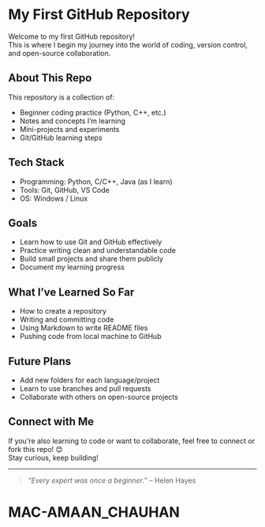 # My First GitHub Repository

Welcome to my first GitHub repository!   
This is where I begin my journey into the world of coding, version control, and open-source collaboration.

##  About This Repo

This repository is a collection of:
- Beginner coding practice (Python, C++, etc.)
- Notes and concepts I’m learning
- Mini-projects and experiments
- Git/GitHub learning steps

##  Tech Stack

- Programming: Python, C/C++, Java (as I learn)
- Tools: Git, GitHub, VS Code
- OS: Windows / Linux

##  Goals

- Learn how to use Git and GitHub effectively
- Practice writing clean and understandable code
- Build small projects and share them publicly
- Document my learning progress

##  What I’ve Learned So Far

- How to create a repository
- Writing and committing code
- Using Markdown to write README files
- Pushing code from local machine to GitHub

##  Future Plans

- Add new folders for each language/project
- Learn to use branches and pull requests
- Collaborate with others on open-source projects

##  Connect with Me

If you're also learning to code or want to collaborate, feel free to connect or fork this repo! 😊  
Stay curious, keep building!

---

>  *“Every expert was once a beginner.”* – Helen Hayes
# MAC-AMAAN_CHAUHAN

